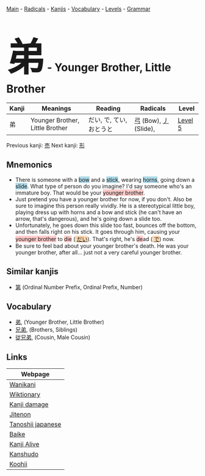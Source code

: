<style> bigfont {font-size: 100px}</style>
[Main](../README.md) -
[Radicals](../radicals.md) -
[Kanjis](../kanjis.md) -
[Vocabulary](../vocabulary.md) -
[Levels](../levels.md) -
[Grammar](../grammar.md)
# <bigfont> 弟</bigfont> - Younger Brother, Little Brother 

| Kanji | Meanings | Reading | Radicals | Level |
| --- | --- | --- | --- | --- |
| 弟 | Younger Brother, Little Brother | だい, で, てい, おとうと | [弓](../radicals/弓.md) (Bow), [丿](../radicals/丿.md) (Slide),  | [Level 5](../levels/wk_level5.md) |

Previous kanji: [売](売.md) Next kanji: [形](形.md) 

## Mnemonics
 * There is someone with a <span style="background-color:#ADD8E6"> bow</span> and a <span style="background-color:#ADD8E6"> stick</span>, wearing <span style="background-color:#ADD8E6"> horns</span>, going down a <span style="background-color:#ADD8E6"> slide</span>. What type of person do you imagine? I'd say someone who's an immature boy. That would be your <span style="background-color:#ffcccb"> younger brother</span>.
* Just pretend you have a younger brother for now, if you don't. Also be sure to imagine this person really vividly. He is a stereotypical little boy, playing dress up with horns and a bow and stick (he can't have an arrow, that's dangerous), and he's going down a slide too.
* Unfortunately, he goes down this slide too fast, bounces off the bottom, and then falls right on his stick. It goes through him, causing your <span style="background-color:#ffcccb"> younger brother</span> to <span style="background-color:#ffcccb"> die</span> (<span style="background-color:#fed8b1"> [だい](https://jisho.org/search/だい)</span>). That's right, he's <span style="background-color:#ffcccb"> de</span>ad (<span style="background-color:#fed8b1"> [で](https://jisho.org/search/で)</span>) now.
* Be sure to feel bad about your younger brother's death. He was your younger brother, after all… just not a very careful younger brother.


## Similar kanjis
 * [第](第.md) (Ordinal Number Prefix, Ordinal Prefix, Number)


## Vocabulary
 * [弟](../vocabulary/弟.md), (Younger Brother, Little Brother)
* [兄弟](../vocabulary/弟.md), (Brothers, Siblings)
* [従兄弟](../vocabulary/弟.md), (Cousin, Male Cousin)



## Links 

| Webpage |
| --- |
| [Wanikani          ](https://www.wanikani.com/kanji/弟) |
| [Wiktionary        ](https://en.wiktionary.org/wiki/弟) |
| [Kanji damage      ](http://www.kanjidamage.com/kanji/search?utf8=✓&q=弟) |
| [Jitenon           ](https://jitenon.com/kanji/弟) |
| [Tanoshii japanese ](https://www.tanoshiijapanese.com/dictionary/kanji.cfm?k=弟) |
| [Baike             ](https://baike.baidu.com/item/弟) |
| [Kanji Alive       ](https://app.kanjialive.com/弟) |
| [Kanshudo          ](https://www.kanshudo.com/searchmn?q=弟) |
| [Koohii            ](https://kanji.koohii.com/study/kanji/弟) |
